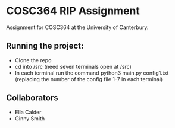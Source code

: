 # COSC364 RIP Assignment

Assignment for COSC364 at the University of Canterbury.

## Running the project:
- Clone the repo
- cd into /src (need seven terminals open at /src)
- In each terminal run the command python3 main.py config1.txt (replacing the number of the config file 1-7 in each terminal)

## Collaborators
- Ella Calder
- Ginny Smith

